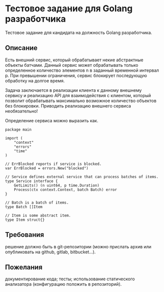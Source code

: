 # Тестовое задание для Golang разработчика
Тестовое задание для кандидата на должность Golang разработчика.

## Описание
Есть внешний сервис, который обрабатывает некие абстрактные объекты батчами. Данный сервис может обрабатывать только определенное количество элементов n в заданный временной интервал p. При превышении ограничения, сервис блокирует последующую обработку на долгое время.

Задача заключается в реализации клиента к данному внешнему сервису и реализацию API для взаимодействия с клиентом, который позволит обрабатывать максимально возможное количество объектов без блокировки. Приводить реализацию внешнего сервиса необязательно!

Определение сервиса можно выразить как.

```golang
package main

import (
	"context"
	"errors"
	"time"
)

// ErrBlocked reports if service is blocked.
var ErrBlocked = errors.New("blocked")

// Service defines external service that can process batches of items.
type Service interface {
	GetLimits() (n uint64, p time.Duration)
	Process(ctx context.Context, batch Batch) error
}

// Batch is a batch of items.
type Batch []Item

// Item is some abstract item.
type Item struct{}
```

## Требования
решение должно быть в git-репозитории (можно прислать архив или опубликовать на github, gitlab, bitbucket...).

## Пожелания
документирование кода;
тесты;
использование статического анализатора (конфигурацию положить в репозиторий).
